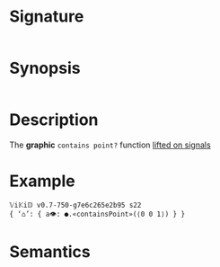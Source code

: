 # Signature
```vikid-signature
```

# Synopsis
```vikid-synopsis
```

# Description
The __graphic__ `contains point?` function [lifted on signals](/refman/concepts/pure_functions)

# Example
```vikid-script
𝕍i𝕂i𝔻 v0.7-750-g7e6c265e2b95 s22
{ ‘⌂’: { a👁: ●.«containsPoint»(⟨0 0 1⟩) } }
```




# Semantics
